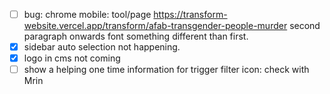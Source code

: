 - [ ] bug: chrome mobile: tool/page https://transform-website.vercel.app/transform/afab-transgender-people-murder second paragraph onwards font something different than first.
- [x] sidebar auto selection not happening.
- [x] logo in cms not coming
- [ ] show a helping one time information for trigger filter icon: check with Mrin
